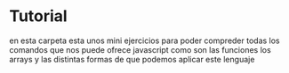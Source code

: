 # Tutorial

en esta carpeta esta unos mini ejercicios para poder compreder todas los comandos que nos puede ofrece javascript como son las funciones los arrays y las distintas formas de que podemos aplicar este lenguaje
